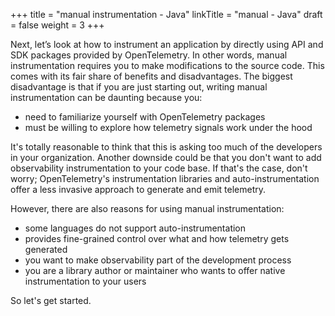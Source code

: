 +++
title = "manual instrumentation - Java"
linkTitle = "manual - Java"
draft = false
weight = 3
+++

Next, let’s look at how to instrument an application by directly using API and SDK packages provided by OpenTelemetry.
In other words, manual instrumentation requires you to make modifications to the source code.
This comes with its fair share of benefits and disadvantages.
The biggest disadvantage is that if you are just starting out, writing manual instrumentation can be daunting because you:
- need to familiarize yourself with OpenTelemetry packages
- must be willing to explore how telemetry signals work under the hood

It's totally reasonable to think that this is asking too much of the developers in your organization.
Another downside could be that you don't want to add observability instrumentation to your code base.
If that's the case, don't worry; OpenTelemetry's instrumentation libraries and auto-instrumentation offer a less invasive approach to generate and emit telemetry.

However, there are also reasons for using manual instrumentation:
- some languages do not support auto-instrumentation
- provides fine-grained control over what and how telemetry gets generated
- you want to make observability part of the development process
- you are a library author or maintainer who wants to offer native instrumentation to your users

So let's get started.


